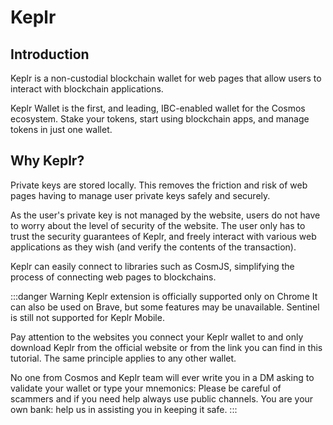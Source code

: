 # Keplr


## Introduction

Keplr is a non-custodial blockchain wallet for web pages that allow users to interact with blockchain applications.
 
 Keplr Wallet is the first, and leading, IBC-enabled wallet for the Cosmos ecosystem. Stake your tokens, start using blockchain apps, and manage tokens in just one wallet.


## Why Keplr?

Private keys are stored locally. This removes the friction and risk of web pages having to manage user private keys safely and securely.

As the user's private key is not managed by the website, users do not have to worry about the level of security of the website. The user only has to trust the security guarantees of Keplr, and freely interact with various web applications as they wish (and verify the contents of the transaction).

Keplr can easily connect to libraries such as CosmJS, simplifying the process of connecting web pages to blockchains.



:::danger Warning
Keplr extension is officially supported only on Chrome
It can also be used on Brave, but some features may be unavailable.
Sentinel is still not supported for Keplr Mobile.

Pay attention to the websites you connect your Keplr wallet to and only download Keplr from the official website or from the link you can find in this tutorial. The same principle applies to any other wallet.

No one from Cosmos and Keplr team will ever write you in a DM asking to validate your wallet or type your mnemonics:
Please be careful of scammers and if you need help always use public channels.
You are your own bank: help us in assisting you in keeping it safe.
:::



